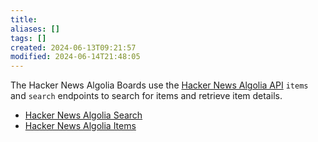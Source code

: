 ```yaml
---
title: 
aliases: []
tags: []
created: 2024-06-13T09:21:57
modified: 2024-06-14T21:48:05
---
```


The Hacker News Algolia Boards use the [Hacker News Algolia API](https://hn.algolia.com/api) `items` and `search` endpoints to search for items and retrieve item details.

- [Hacker News Algolia Search](projects/Breadboard/Phase%202/Hacker%20News/Hacker%20News%20Algolia%20Search.md)
- [Hacker News Algolia Items](projects/Breadboard/Phase%202/Hacker%20News/Hacker%20News%20Algolia%20Items.md)
